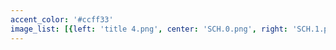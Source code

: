 ```yaml
---
accent_color: '#ccff33'
image_list: [{left: 'title 4.png', center: 'SCH.0.png', right: 'SCH.1.png'}, {left: 'SCH.2.png', center: 'SCH.3.png', right: 'SCH.4.png'}]
---
```


